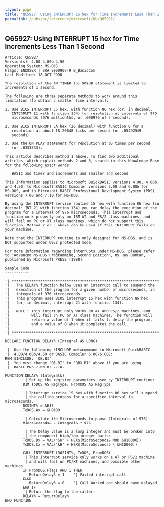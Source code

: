 ```yaml
---
layout: page
title: "Q65927: Using INTERRUPT 15 hex for Time Increments Less Than 1 Second"
permalink: /pubs/pc/reference/microsoft/kb/Q65927/
---
```


## Q65927: Using INTERRUPT 15 hex for Time Increments Less Than 1 Second

	Article: Q65927
	Version(s): 4.00 4.00b 4.50
	Operating System: MS-DOS
	Flags: ENDUSER | SR# S900907-9 B_BasicCom
	Last Modified: 18-OCT-1990
	
	The resolution of the ON TIMER (n) GOSUB statement is limited to
	increments of 1 second.
	
	The following are three separate methods to work around this
	limitation (to obtain a smaller time interval):
	
	1. Use BIOS INTERRUPT 15 hex, with function 86 hex (or, in decimal,
	   INTERRUPT 21 with function 134) for resolution at intervals of 976
	   microseconds (976 millionths, or .000976 of a second).
	
	2. Use BIOS INTERRUPT 1A hex (26 decimal) with function 0 for a
	   resolution at about 18.20648 ticks per second (or .05492549
	   seconds).
	
	3. Use the ON PLAY statement for resolution at 30 times per second
	   (or .0333333).
	
	This article describes method 1 above. To find two additional
	articles, which explain methods 2 and 3, search in this Knowledge Base
	for the following exact words:
	
	   BASIC and timer and increments and smaller and second
	
	This information applies to Microsoft QuickBASIC versions 4.00, 4.00b,
	and 4.50, to Microsoft BASIC Compiler versions 6.00 and 6.00b for
	MS-DOS, and to Microsoft BASIC Professional Development System (PDS)
	versions 7.00 and 7.10 for MS-DOS.
	
	By using the INTERRUPT service routine 15 hex with function 86 hex (in
	decimal: INT 21 with function 134) you can delay the execution of the
	program for a interval of 976 microseconds. This interrupt and
	function work properly only on IBM AT and PS/2 class machines, and
	will fail on PC or XT class machines, which do not support this
	function. Method 2 or 3 above can be used if this INTERRUPT fails on
	your machine.
	
	Note that the INTERRUPT routine is only designed for MS-DOS, and is
	NOT supported under OS/2 protected mode.
	
	For more information regarding interrupts under MS-DOS, please refer
	to "Advanced MS-DOS Programming, Second Edition", by Ray Duncan,
	published by Microsoft PRESS (1988).
	
	Sample Code
	-----------
	
	'| *******************************************************************
	'|   The DELAY% function below uses an interrupt call to suspend the
	'|   execution of the program for a given number of microseconds, in
	'|   integrals of 976 microseconds.
	'|   This program uses BIOS interrupt 15 hex with function 86 hex
	'|   (or, in decimal, interrupt 21 with function 134).
	'|
	'|   NOTE : This interrupt only works on AT and PS/2 machines, and
	'|          will fail on PC or XT class machines. The function will
	'|          return a value of 1 when it fails to delay the program,
	'|          and a value of 0 when it completes the call.
	'|
	'| *******************************************************************
	
	DECLARE FUNCTION DELAY% (Integral AS LONG)
	
	'|  Use the following $INCLUDE metacommand in Microsoft QuickBASIC
	'|  4.00/4.00b/4.50 or BASIC Compiler 6.00/6.00B:
	REM $INCLUDE: 'QB.BI'
	'|  You must change 'QB.BI' to 'QBX.BI' above if you are using
	'|  BASIC PDS 7.00 or 7.10.
	
	FUNCTION DELAY% (Integral&)
	        '| Set up the register parameters used by INTERRUPT routine:
	        DIM ToDOS AS RegType, FromDOS AS RegType
	
	        '| Interrupt service 15 hex with function 86 hex will suspend
	        '| the calling process for a specified interval in microseconds.
	        DOSINT% = &H15
	        ToDOS.Ax = &H8600
	
	        '| Calculate the Microseconds to pause (Integrals of 976):
	        MicroSeconds& = Integral& * 976
	
	        '| The Delay value is a long integer and must be broken into
	        '| the component high/low integer parts:
	        ToDOS.Dx = VAL("&H" + HEX$(MicroSeconds& MOD &H10000))
	        ToDOS.Cx = VAL("&H" + HEX$(MicroSeconds& \ &H10000))
	
	        CALL INTERRUPT (DOSINT%, ToDOS, FromDOS)
	        '| This interrupt service only works on a AT or PS/2 machine
	        '| and will fail on PC/XT machines, and possible other machines.
	        IF FromDOS.Flags AND 1 THEN
	           ReturnDelay% = 1    '| Failed interrupt call
	        ELSE
	           ReturnDelay% = 0    '| Call Worked and should have delayed
	        END IF
	        '| Return the flag to the caller:
	        DELAY% = ReturnDelay%
	END FUNCTION
